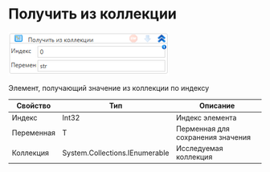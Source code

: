 # Получить из коллекции

![](<../../../../.gitbook/assets/image (511).png>)

Элемент, получающий значение из коллекции по индексу

| Свойство   | Тип                            | Описание                          |
| ---------- | ------------------------------ | --------------------------------- |
| Индекс     | Int32                          | Индекс элемента                   |
| Переменная | T                              | Перменная для сохранения значения |
| Коллекция  | System.Collections.IEnumerable | Исследуемая коллекция             |
